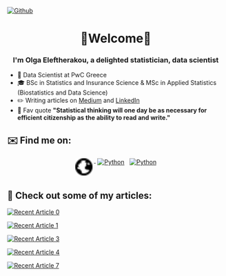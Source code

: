 [![Github](https://img.shields.io/github/followers/OlgaEle?label=Follow&style=social)](https://github.com/OlgaEle)

<h1 align="center">🧁Welcome🧁</h1>
<h3 align="center">I'm Olga Eleftherakou, a delighted statistician, data scientist</h3>

- 🍭 Data Scientist at PwC Greece
- 🎓 BSc in Statistics and Insurance Science & MSc in Applied Statistics (Biostatistics and Data Science) 
- ✏️ Writing articles on [Medium](https://medium.com/@o.eleftherakou) and [LinkedIn](https://www.linkedin.com/in/olga-eleftherakou/recent-activity/articles/)
- 🧠 Fav quote **"Statistical thinking will one day be as necessary for efficient citizenship as the ability to read and write."**

## ✉️ Find me on:


<p align="center">
 <a href="https://www.datascienceportfol.io/oeleftherakou" target="_blank" rel="noopener noreferrer"> <img src="https://raw.githubusercontent.com/iconic/open-iconic/master/svg/globe.svg" alt="Python" height="40" style="vertical-align:top; margin:4px"> </a>
 <a href="https://www.linkedin.com/in/olga-eleftherakou/" target="_blank" rel="noopener noreferrer"> <img src="https://cdn.jsdelivr.net/npm/simple-icons@v3/icons/linkedin.svg" alt="Python" height="40" style="vertical-align:top; margin:4px"></a>
 <a href="mailto:olgaele@gmail.com"> <img src="https://cdn.jsdelivr.net/npm/simple-icons@v3/icons/gmail.svg" alt="Python" height="40" style="vertical-align:top; margin:4px"></a>
</p>


## 📖 Check out some of my articles:
<a target="_blank" href="https://github-readme-medium-recent-article.vercel.app/medium/@o.eleftherakou/0"><img src="https://github-readme-medium-recent-article.vercel.app/medium/@o.eleftherakou/0" alt="Recent Article 0">
 
<a target="_blank" href="https://github-readme-medium-recent-article.vercel.app/medium/@o.eleftherakou/1"><img src="https://github-readme-medium-recent-article.vercel.app/medium/@o.eleftherakou/1" alt="Recent Article 1">

<a target="_blank" href="https://github-readme-medium-recent-article.vercel.app/medium/@o.eleftherakou/3"><img src="https://github-readme-medium-recent-article.vercel.app/medium/@o.eleftherakou/3" alt="Recent Article 3">

<a target="_blank" href="https://github-readme-medium-recent-article.vercel.app/medium/@o.eleftherakou/4"><img src="https://github-readme-medium-recent-article.vercel.app/medium/@o.eleftherakou/4" alt="Recent Article 4">
 
<a target="_blank" href="https://github-readme-medium-recent-article.vercel.app/medium/@o.eleftherakou/7"><img src="https://github-readme-medium-recent-article.vercel.app/medium/@o.eleftherakou/7" alt="Recent Article 7">
